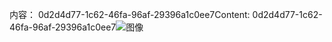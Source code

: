 <span data-ttu-id="b1cc7-101">内容： 0d2d4d77-1c62-46fa-96af-29396a1c0ee7</span><span class="sxs-lookup"><span data-stu-id="b1cc7-101">Content: 0d2d4d77-1c62-46fa-96af-29396a1c0ee7</span></span>![图像](317759d3-85bc-4efc-bc2f-1d6df5c2f233.png)

